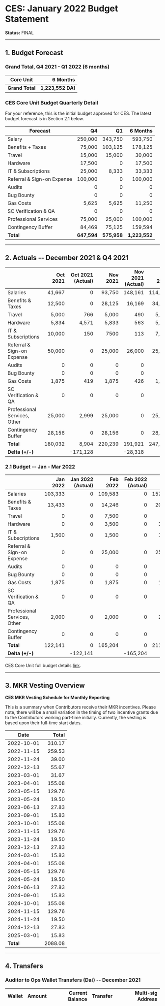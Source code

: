 # CES: January 2022 Budget Statement

**Status:** FINAL

---

## 1. Budget Forecast

### Grand Total, Q4 2021 - Q1 2022 (6 months)

| Core Unit      | 6 Months          |
| ---            |               ---:|
| **Grand Total**| **1,223,552 DAI** |

### CES Core Unit Budget Quarterly Detail

For your reference, this is the initial budget approved for CES. The latest budget forecast is in Section 2.1 below.

| **Forecast**               | Q4          | Q1          | 6 Months      |
| -------------------------- | ----------: | ----------: | ------------: |
| Salary                     |	   250,000 | 343,750     |       593,750 |
| Benefits + Taxes           |	    75,000 | 103,125     |       178,125 |
| Travel                     |	    15,000 | 15,000      |        30,000 |
| Hardware                   |	    17,500 | 0           |        17,500 |
| IT & Subscriptions         |	    25,000 | 8,333       |        33,333 |
| Referral & Sign-on Expense |	   100,000 | 0           |       100,000 |
| Audits                     |	         0 | 0           |             0 |
| Bug Bounty                 |	         0 | 0           |             0 |
| Gas Costs                  |	     5,625 | 5,625       |        11,250 |
| SC Verification & QA       |	         0 | 0           |             0 |
| Professional Services      |	    75,000 | 25,000      |       100,000 |
| Contingency Buffer         |	    84,469 | 75,125      |       159,594 |
| **Total**                  | **647,594** | **575,958** | **1,223,552** |

---

## 2. Actuals -- December 2021 & Q4 2021

|	                            |**Oct 2021**|**Oct 2021 (Actual)**|**Nov 2021**|**Nov 2021 (Actual)**|**Dec 2021**|**Dec 2021 (Actual)**|**Q4 2021**|**Q4 2021 (Actual)**|
|                           --- |       ---: |                ---: |       ---: |                ---: |       ---: |                ---: |      ---: |               ---: |
|Salaries	                    |41,667	     |0	                   |93,750      |148,161              |114,583     |65,001               |250,000    |213,162             |
|Benefits & Taxes               |12,500	     |0                    |28,125      |16,169               |34,375      |3,841                |75,000     |20,010              |
|Travel	                        |5,000	     |766	               |5,000       |490                  |5,000       |0                    |15,000     |1,256               |
|Hardware	                    |5,834	     |4,571	               |5,833       |563                  |5,833       |3,488                |17,500     |8,621               |
|IT & Subscriptions	            |10,000	     |150                  |7500        |113                  |7,500       |523                  |25,000     |786                 |
|Referral & Sign-on Expense	    |50,000	     |0	                   |25,000      |26,000                    |25,000      |0                    |100,000    |26,000                   |
|Audits	                        |0	         |0	                   |0           |0                    |0           |0                    |0          |0                   |
|Bug Bounty	                    |0	         |0	                   |0           |0                    |0           |0                    |0          |0                   |
|Gas Costs	                    |1,875	     |419	               |1,875       |426                  |1,875       |440                  |5,625      |1,284               |
|SC Verification & QA	        |0	         |0	                   |0           |0                    |0           |0                    |0          |0                   |
|Professional Services, Other	|25,000	     |2,999	               |25,000      |0                    |25,000      |1,800                |75,000     |4,799               |
|Contingency Buffer	            |28,156	     |0	                   |28,156      |0                    |28,156      |0                    |84,469     |0                   |
|**Total**	                    |180,032	 |8,904 	           |220,239     |191,921              |247,323     |75,092               |647,594    |275,917             |
|**Delta (+/-)**                |		     |-171,128             |            |-28,318              |            |-172,230             |           |-371,677            |

### 2.1 Budget -- Jan - Mar 2022

|	                            |**Jan 2022**|**Jan 2022 (Actual)**|**Feb 2022**|**Feb 2022 (Actual)**|**Mar 2022**|**Mar 2022 (Actual)**|**Q1 2022**|**Q1 2022 (Actual)**|
|                           --- |       ---: |                ---: |       ---: |                ---: |       ---: |                ---: |      ---: |               ---: |
|Salaries	                    |103,333	 |0	                   |109,583     |0                    |157,500     |0                    |370,416    |0                   |
|Benefits & Taxes               |13,433	     |0                    |14,246      |0                    |20,475      |0                    |48,154     |0                   |
|Travel	                        |0	         |0	                   |7,500       |0                    |0           |0                    |7,500      |0                   |
|Hardware	                    |0	         |0	                   |3,500       |0                    |3,500       |0                    |7,000      |0                   |
|IT & Subscriptions	            |1,500	     |0                    |1,500       |0                    |1,500       |0                    |4,500      |0                   |
|Referral & Sign-on Expense	    |0	         |0	                   |25,000      |0                    |25,000      |0                    |50,000     |0                   |
|Audits	                        |0	         |0	                   |0           |0                    |0           |0                    |0          |0                   |
|Bug Bounty	                    |0	         |0	                   |0           |0                    |0           |0                    |0          |0                   |
|Gas Costs	                    |1,875	     |0	                   |1,875       |0                    |1,875       |0                    |5,625      |0                   |
|SC Verification & QA	        |0	         |0	                   |0           |0                    |0           |0                    |0          |0                   |
|Professional Services, Other	|2,000	     |0	                   |2,000       |0                    |2,000       |0                    |6,000      |0                   |
|Contingency Buffer	            |0	         |0	                   |0           |0                    |0           |0                    |0          |0                   |
|**Total**	                    |122,141	 |0 	               |165,204     |0                    |211,850     |0                    |499,195    |0                   |
|**Delta (+/-)**                |		     |-122,141             |            |-165,204             |            |-211,850             |           |-499,195            |

CES Core Unit full budget details [link](https://docs.google.com/spreadsheets/d/1Aeszzw1PRSEJnzlwNxTw8f_n33gmn-x41ooDZiCd3YA/edit?usp=sharing).

---

## 3. MKR Vesting Overview

**CES MKR Vesting Schedule for Monthly Reporting**

This is a summary when Contributors receive their MKR incentives. Please note, there will be a small variation in the timing of two incentive grants due to the Contributors working part-time initially. Currently, the vesting is based upon their full-time start dates.

| **Date**  | **Total** |
|       --- |      ---: |
|2022-10-01	|310.17     |
|2022-11-15	|259.53     |
|2022-11-24	|39.00      |
|2022-12-13	|55.67      |
|2023-03-01	|31.67      |
|2023-04-01	|155.08     |
|2023-05-15	|129.76     |
|2023-05-24	|19.50      |
|2023-06-13	|27.83      |
|2023-09-01	|15.83      |
|2023-10-01	|155.08     |
|2023-11-15	|129.76     |
|2023-11-24	|19.50      |
|2023-12-13	|27.83      |
|2024-03-01	|15.83      |
|2024-04-01	|155.08     |
|2024-05-15	|129.76     |
|2024-05-24	|19.50      |
|2024-06-13	|27.83      |
|2024-09-01	|15.83      |
|2024-10-01	|155.08     |
|2024-11-15	|129.76     |
|2024-11-24	|19.50      |
|2024-12-13	|27.83      |
|2025-03-01	|15.83      |
| **Total**	|2088.08    |

---

## 4. Transfers

### Auditor to Ops Wallet Transfers (Dai) -- December 2021

|             Wallet |           Amount | Current Balance |         Transfer |                          Multi-sig Address |
|-------------------:|-----------------:|----------------:|-----------------:|-------------------------------------------:|
